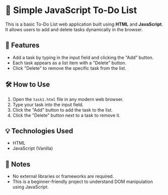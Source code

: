 # 📝 Simple JavaScript To-Do List

This is a basic To-Do List web application built using **HTML** and **JavaScript**. It allows users to add and delete tasks dynamically in the browser.

## 🚀 Features

- Add a task by typing in the input field and clicking the "Add" button.
- Each task appears as a list item with a "Delete" button.
- Click "Delete" to remove the specific task from the list.

## 🛠️ How to Use

1. Open the `task1.html` file in any modern web browser.
2. Type your task into the input field.
3. Click the "Add" button to add the task to the list.
4. Click the "Delete" button next to a task to remove it.

## 💡 Technologies Used

- HTML
- JavaScript (Vanilla)

## 📌 Notes

- No external libraries or frameworks are required.
- This is a beginner-friendly project to understand DOM manipulation using JavaScript.

